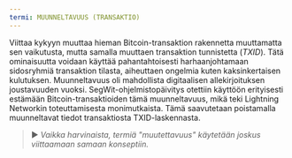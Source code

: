 ```yaml
---
termi: MUUNNELTAVUUS (TRANSAKTIO)
---
```


Viittaa kykyyn muuttaa hieman Bitcoin-transaktion rakennetta muuttamatta sen vaikutusta, mutta samalla muuttaen transaktion tunnistetta (*TXID*). Tätä ominaisuutta voidaan käyttää pahantahtoisesti harhaanjohtamaan sidosryhmiä transaktion tilasta, aiheuttaen ongelmia kuten kaksinkertaisen kulutuksen. Muunneltavuus oli mahdollista digitaalisen allekirjoituksen joustavuuden vuoksi. SegWit-ohjelmistopäivitys otettiin käyttöön erityisesti estämään Bitcoin-transaktioiden tämä muunneltavuus, mikä teki Lightning Networkin toteuttamisesta monimutkaista. Tämä saavutetaan poistamalla muunneltavat tiedot transaktiosta TXID-laskennasta.

> ► *Vaikka harvinaista, termiä "muutettavuus" käytetään joskus viittaamaan samaan konseptiin.*